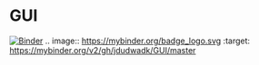 # GUI

[![Binder](https://mybinder.org/badge_logo.svg)](https://mybinder.org/v2/gh/jdudwadk/GUI/master)
.. image:: https://mybinder.org/badge_logo.svg
 :target: https://mybinder.org/v2/gh/jdudwadk/GUI/master
